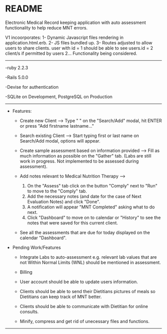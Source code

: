 
# README

Electronic Medical Record keeping application with auto assessment functionality to help reduce MNT errors.


V1 incoorporates:
 1- Dynamic Javascript files rendering in application.html.erb.
 2- JS files bundled up.
 3- Routes adjusted to allow users to share clients. user with id = 1 should be able to see users.id = 2 client/s if permitted by users 2... Functionality being considered.

----------

-ruby 2.2.3


-Rails 5.0.0


-Devise for authentication


-SQLite on Development, PostgreSQL on Production

----------
* Features:


	* Create new Client --> 
		Type "<firstname> <lastname>" on the "Search/Add" modal, hit ENTER or press "Add firstname lastname..." 


	* Search existing Client --> 
		Start typing first or last name on Search/Add modal, options will appear.


	* Create sample assessment based on information provided --> 
		Fill as much information as possible on the "Gather" tab. (Labs are still work in progress. Not implemented to be assessed during assessment).

	* Add notes relevant to Medical Nutrition Therapy --> 
		1. On the "Assess" tab click on the button "Comply" next to "Run" to move to the "Comply" tab. 
		2. Add the necessary notes (and date for the case of Next Evaluation Notes) and click "Done".
		3. A notification will appear "MNT Completed" asking what to do next.
		4. Click "Dashboard" to move on to calendar or "History" to see the notes that were saved for this current client.

	* See all the assessments that are due for today displayed on the calendar "Dashboard".


* Pending Work/Features

	* Integrate Labs to auto-assessment
		e.g. relevant lab values that are not Within Normal Limits (WNL) should be mentioned in assessment.

	* Billing

	* User account should be able to update users information.

	* Clients should be able to send their Dietitians pictures of meals so Dietitians can keep track of MNT better.

	* Clients should be able to communicate with Dietitian for online consults.

	* Minify, compress and get rid of unecessary files and functions.


_____________________________________
